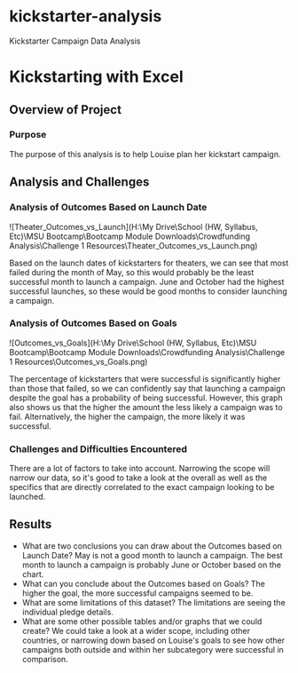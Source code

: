 # kickstarter-analysis
Kickstarter Campaign Data Analysis

# Kickstarting with Excel

## Overview of Project

### Purpose
The purpose of this analysis is to help Louise plan her kickstart campaign.

## Analysis and Challenges

### Analysis of Outcomes Based on Launch Date
![Theater_Outcomes_vs_Launch](H:\My Drive\School (HW, Syllabus, Etc)\MSU Bootcamp\Bootcamp Module Downloads\Crowdfunding Analysis\Challenge 1 Resources\Theater_Outcomes_vs_Launch.png)

Based on the launch dates of kickstarters for theaters, we can see that most failed during the month of May, so this would probably be the least successful month to launch a campaign. June and October had the highest successful launches, so these would be good months to consider launching a campaign.

### Analysis of Outcomes Based on Goals
![Outcomes_vs_Goals](H:\My Drive\School (HW, Syllabus, Etc)\MSU Bootcamp\Bootcamp Module Downloads\Crowdfunding Analysis\Challenge 1 Resources\Outcomes_vs_Goals.png)

The percentage of kickstarters that were successful is significantly higher than those that failed, so we can confidently say that launching a campaign despite the goal has a probability of being successful. However, this graph also shows us that the higher the amount the less likely a campaign was to fail. Alternatively, the higher the campaign, the more likely it was successful.

### Challenges and Difficulties Encountered
There are a lot of factors to take into account. Narrowing the scope will narrow our data, so it's good to take a look at the overall as well as the specifics that are directly correlated to the exact campaign looking to be launched.

## Results

- What are two conclusions you can draw about the Outcomes based on Launch Date?
May is not a good month to launch a campaign. The best month to launch a campaign is probably June or October based on the chart.
- What can you conclude about the Outcomes based on Goals?
The higher the goal, the more successful campaigns seemed to be.
- What are some limitations of this dataset?
The limitations are seeing the individual pledge details.
- What are some other possible tables and/or graphs that we could create?
We could take a look at a wider scope, including other countries, or narrowing down based on Louise's goals to see how other campaigns both outside and within her subcategory were successful in comparison.
